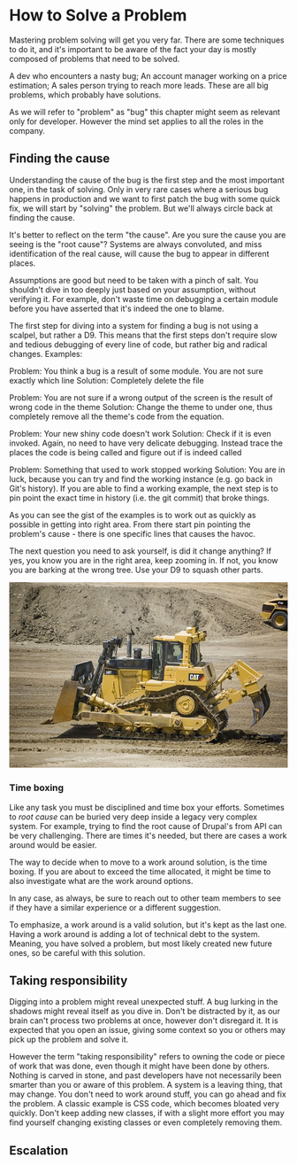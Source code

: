 # How to Solve a Problem

Mastering problem solving will get you very far. There are some techniques to do it, and it's important
to be aware of the fact your day is mostly composed of problems that need to be solved.

A dev who encounters a nasty bug; An account manager working on a price estimation; A sales person trying to reach more leads. These are all big problems, which probably have solutions.

As we will refer to "problem" as "bug" this chapter might seem as relevant only for developer. However the mind set applies to all the roles in the company.

## Finding the cause

Understanding the cause of the bug is the first step and the most important one, in the task of solving. Only in very rare cases where a serious bug happens in production and we want to first patch the bug with some quick fix, we will start by "solving" the problem. But we'll always circle back at finding the cause.

It's better to reflect on the term "the cause". Are you sure the cause you are seeing is the "root cause"?
Systems are always convoluted, and miss identification of the real cause, will cause the bug to appear in different places.

Assumptions are good but need to be taken with a pinch of salt. You shouldn't dive in too deeply just based on your assumption, without verifying it. For example, don't waste time on debugging a certain module before you have asserted that it's indeed the one to blame.

The first step for diving into a system for finding a bug is not using a scalpel, but rather a D9. This means that the first steps don't require slow and tedious debugging of every line of code, but rather big and radical changes. Examples:

Problem: You think a bug is a result of some module. You are not sure exactly which line
Solution: Completely delete the file

Problem: You are not sure if a wrong output of the screen is the result of wrong code in the theme
Solution: Change the theme to under one, thus completely remove all the theme's code from the equation.

Problem: Your new shiny code doesn't work
Solution: Check if it is even invoked. Again, no need to have very delicate debugging. Instead trace the places the code is being called and figure out if is indeed called

Problem: Something that used to work stopped working
Solution: You are in luck, because you can try and find the working instance (e.g. go back in Git's history). If you are able to find a working example, the next step is to pin point the exact time in history (i.e. the git commit) that broke things.

As you can see the gist of the examples is to work out as quickly as possible in getting into right area. From there start pin pointing the problem's cause - there is one specific lines that causes the havoc.

The next question you need to ask yourself, is did it change anything?
If yes, you know you are in the right area, keep zooming in.
If not, you know you are barking at the wrong tree. Use your D9 to squash other parts.

![Caterpillar D9](images/solving_problem/image1.jpg)

### Time boxing

Like any task you must be disciplined and time box your efforts. Sometimes to _root cause_ can be buried
very deep inside a legacy very complex system. For example, trying to find the root cause of Drupal's from API
can be very challenging. There are times it's needed, but there are cases a work around would be easier.

The way to decide when to move to a work around solution, is the time boxing. If you are about to exceed the time allocated, it might be time to also investigate what are the work around options.

In any case, as always, be sure to reach out to other team members to see if they have a similar experience or a different suggestion.

To emphasize, a work around is a valid solution, but it's kept as the last one. Having a work around is adding a lot of technical debt to the system. Meaning, you have solved a problem, but most likely created new future ones, so be careful with this solution.

## Taking responsibility

Digging into a problem might reveal unexpected stuff. A bug lurking in the shadows might reveal itself as you dive in.
Don't be distracted by it, as our brain can't process two problems at once, however don't disregard it. It is expected that you open an issue, giving some context so you or others may pick up the problem and solve it.

However the term "taking responsibility" refers to owning the code or piece of work that was done, even though it might have been done by others. Nothing is carved in stone, and past developers have not necessarily been smarter than you or aware of this problem.
A system is a leaving thing, that may change. You don't need to work around stuff, you can go ahead and fix the problem. A classic example is CSS code, which becomes bloated very quickly. Don't keep adding new classes, if with a slight more effort you may find yourself changing existing classes or even completely removing them.

## Escalation
